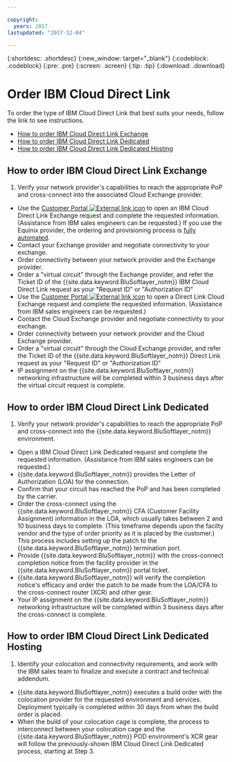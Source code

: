 ```yaml
---

copyright:
  years: 2017
lastupdated: "2017-12-04"

---
```


{:shortdesc: .shortdesc}
{:new_window: target="_blank"}
{:codeblock: .codeblock}
{:pre: .pre}
{:screen: .screen}
{:tip: .tip}
{:download: .download}

# Order IBM Cloud Direct Link

To order the type of IBM Cloud Direct Link that best suits your needs, follow the link to see instructions.

* [How to order IBM Cloud Direct Link Exchange](how-to-order.html#how-to-order-ibm-cloud-direct-link-exchange)
* [How to order IBM Cloud Direct Link Dedicated](how-to-order.html#how-to-order-ibm-cloud-direct-link-dedicated)
* [How to order IBM Cloud Direct Link Dedicated Hosting](how-to-order.html#how-to-order-ibm-cloud-direct-link-dedicated-hosting)

## How to order IBM Cloud Direct Link Exchange

1. Verify your network provider's capabilities to reach the appropriate PoP and cross-connect into the associated Cloud Exchange provider.
* Use the [Customer Portal ![External link icon](../../icons/launch-glyph.svg "External link icon")](https://control.softlayer.com/) to open an IBM Cloud Direct Link Exchange request and complete the requested information. (Assistance from IBM sales engineers can be requested.) If you use the Equinix provider, the ordering and provisioning process is [fully automated](cloud-exchange-automation.html).
* Contact your Exchange provider and negotiate connectivity to your exchange.
* Order connectivity between your network provider and the  Exchange provider.
* Order a "virtual circuit" through the Exchange provider, and refer the Ticket ID of the {{site.data.keyword.BluSoftlayer_notm}} IBM Cloud Direct Link request as your "Request ID" or "Authorization ID"
* Use the [Customer Portal ![External link icon](../../icons/launch-glyph.svg "External link icon")](https://control.softlayer.com/) to open a Direct Link Cloud Exchange request and complete the requested information. (Assistance from IBM sales engineers can be requested.) 
* Contact the Cloud Exchange provider and negotiate connectivity to your exchange.
* Order connectivity between your network provider and the Cloud Exchange provider.
* Order a "virtual circuit" through the Cloud Exchange provider, and refer the Ticket ID of the {{site.data.keyword.BluSoftlayer_notm}} Direct Link request as your "Request ID" or "Authorization ID"
 * IP assignment on the {{site.data.keyword.BluSoftlayer_notm}} networking infrastructure will be completed within 3 business days after the virtual circuit request is complete.

## How to order IBM Cloud Direct Link Dedicated

1. Verify your network provider's capabilities to reach the appropriate PoP and cross-connect into the {{site.data.keyword.BluSoftlayer_notm}} environment.
* Open a IBM Cloud Direct Link Dedicated request and complete the requested information. (Assistance from IBM sales engineers can be requested.)
* {{site.data.keyword.BluSoftlayer_notm}} provides the Letter of Authorization (LOA) for the connection.
* Confirm that your circuit has reached the PoP and has been completed by the carrier.
* Order the cross-connect using the {{site.data.keyword.BluSoftlayer_notm}} CFA (Customer Facility Assignment) information in the LOA, which usually takes between 2 and 10 business days to complete. (This timeframe depends upon the facilty vendor and the type of order priority as it is placed by the customer.) This process includes setting up the patch to the {{site.data.keyword.BluSoftlayer_notm}} termination port.
* Provide {{site.data.keyword.BluSoftlayer_notm}} with the cross-connect completion notice from the facility provider in the {{site.data.keyword.BluSoftlayer_notm}} portal ticket.
* {{site.data.keyword.BluSoftlayer_notm}} will verify the completion notice's efficacy and order the patch to be made from the LOA/CFA to the cross-connect router (XCR) and other gear.
* Your IP assignment on the {{site.data.keyword.BluSoftlayer_notm}} networking infrastructure will be completed within 3 business days after the cross-connect is complete.

## How to order IBM Cloud Direct Link Dedicated Hosting

1. Identify your colocation and connectivity requirements, and work with the IBM sales team to finalize and execute a contract and technical addendum.
* {{site.data.keyword.BluSoftlayer_notm}} executes a build order with the colocation provider for the requested environment and services. Deployment typically is completed within 30 days from when the build order is placed.
* When the build of your colocation cage is complete, the process to interconnect between your colocation cage and the {{site.data.keyword.BluSoftlayer_notm}} POD environment's XCR gear will follow the previously-shown IBM Cloud Direct Link Dedicated process, starting at Step 3.
